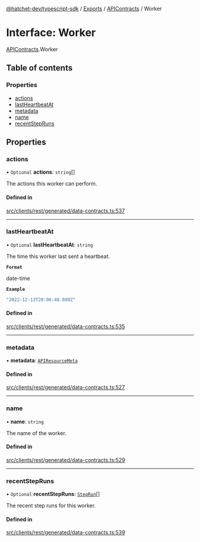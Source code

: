 [@hatchet-dev/typescript-sdk](../README.md) / [Exports](../modules.md) / [APIContracts](../modules/APIContracts.md) / Worker

# Interface: Worker

[APIContracts](../modules/APIContracts.md).Worker

## Table of contents

### Properties

- [actions](APIContracts.Worker.md#actions)
- [lastHeartbeatAt](APIContracts.Worker.md#lastheartbeatat)
- [metadata](APIContracts.Worker.md#metadata)
- [name](APIContracts.Worker.md#name)
- [recentStepRuns](APIContracts.Worker.md#recentstepruns)

## Properties

### actions

• `Optional` **actions**: `string`[]

The actions this worker can perform.

#### Defined in

[src/clients/rest/generated/data-contracts.ts:537](https://github.com/hatchet-dev/hatchet/blob/af21f67/typescript-sdk/src/clients/rest/generated/data-contracts.ts#L537)

___

### lastHeartbeatAt

• `Optional` **lastHeartbeatAt**: `string`

The time this worker last sent a heartbeat.

**`Format`**

date-time

**`Example`**

```ts
"2022-12-13T20:06:48.888Z"
```

#### Defined in

[src/clients/rest/generated/data-contracts.ts:535](https://github.com/hatchet-dev/hatchet/blob/af21f67/typescript-sdk/src/clients/rest/generated/data-contracts.ts#L535)

___

### metadata

• **metadata**: [`APIResourceMeta`](APIContracts.APIResourceMeta.md)

#### Defined in

[src/clients/rest/generated/data-contracts.ts:527](https://github.com/hatchet-dev/hatchet/blob/af21f67/typescript-sdk/src/clients/rest/generated/data-contracts.ts#L527)

___

### name

• **name**: `string`

The name of the worker.

#### Defined in

[src/clients/rest/generated/data-contracts.ts:529](https://github.com/hatchet-dev/hatchet/blob/af21f67/typescript-sdk/src/clients/rest/generated/data-contracts.ts#L529)

___

### recentStepRuns

• `Optional` **recentStepRuns**: [`StepRun`](APIContracts.StepRun.md)[]

The recent step runs for this worker.

#### Defined in

[src/clients/rest/generated/data-contracts.ts:539](https://github.com/hatchet-dev/hatchet/blob/af21f67/typescript-sdk/src/clients/rest/generated/data-contracts.ts#L539)
